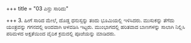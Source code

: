 +++
title = "03 ಎನ್ದು ಸಾರಿದು"

+++
3. ಹೀಗೆ ಸಾರಿದ ಮೇಲೆ, ದೊಡ್ಡ ಧನುಸ್ಸನ್ನು ತಂದು ಭೂಮಿಯಲ್ಲಿ ಇಳಿಸಿದರು. ಮುಸುಕನ್ನು ತೆಗೆದು ಯಂತ್ರವನ್ನು ಗಗನದಲ್ಲಿ ಅಂದವಾಗಿ ಅಳವಡಿಸಿ ಇಟ್ಟರು. ಮುಂಭಾಗದಲ್ಲಿ ಹರಿತವಾದ ಬಾಣಗಳನ್ನು ಸಾಲಾಗಿ ನಿಲ್ಲಿಸಿ ಪರಿಮಳದ ಅಕ್ಷತೆಯಿಂದ ವೈದಿಕ ಕ್ರಮದಲ್ಲಿ ಪೂಜೆಯನ್ನು ಮಾಡಿದರು.